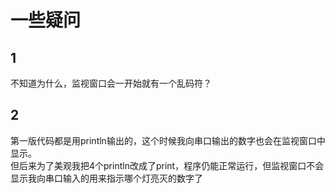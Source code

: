 # 一些疑问
## 1  

不知道为什么，监视窗口会一开始就有一个乱码符？  

## 2  

第一版代码都是用println输出的，这个时候我向串口输出的数字也会在监视窗口中显示。  
但后来为了美观我把4个println改成了print，程序仍能正常运行，但监视窗口不会显示我向串口输入的用来指示哪个灯亮灭的数字了  
